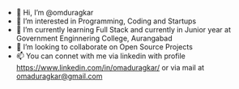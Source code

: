 - 👋 Hi, I’m @omduragkar
- 👀 I’m interested in Programming, Coding and Startups
- 🌱 I’m currently learning Full Stack and currently in Junior year at Government Enginnering College, Aurangabad
- 💞️ I’m looking to collaborate on Open Source Projects
- 📫 You can connet with me via linkedin with profile https://www.linkedin.com/in/omaduragkar/ or via mail at omaduragkar@gmail.com

<!---
omduragkar/omduragkar is a ✨ special ✨ repository because its `README.md` (this file) appears on your GitHub profile.
You can click the Preview link to take a look at your changes.
--->
